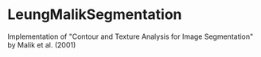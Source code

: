 # LeungMalikSegmentation
Implementation of "Contour and Texture Analysis for Image Segmentation" by Malik et al. (2001)
